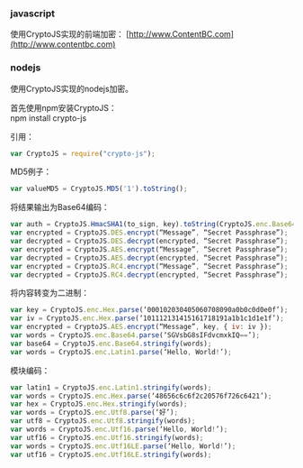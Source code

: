 ### javascript

使用CryptoJS实现的前端加密：
[http://www.ContentBC.com](http://www.contentbc.com)

### nodejs
使用CryptoJS实现的nodejs加密。

首先使用npm安装CryptoJS：<br>
npm install crypto-js

引用：
```javascript
var CryptoJS = require("crypto-js");
```

MD5例子：
```javascript
var valueMD5 = CryptoJS.MD5('1').toString();
```

将结果输出为Base64编码：
```javascript
var auth = CryptoJS.HmacSHA1(to_sign, key).toString(CryptoJS.enc.Base64); 
var encrypted = CryptoJS.DES.encrypt(“Message”, “Secret Passphrase”); 
var decrypted = CryptoJS.DES.decrypt(encrypted, “Secret Passphrase”); 
var encrypted = CryptoJS.AES.encrypt(“Message”, “Secret Passphrase”); 
var decrypted = CryptoJS.AES.decrypt(encrypted, “Secret Passphrase”); 
var encrypted = CryptoJS.RC4.encrypt(“Message”, “Secret Passphrase”); 
var decrypted = CryptoJS.RC4.decrypt(encrypted, “Secret Passphrase”); 
```

将内容转变为二进制：
```javascript
var key = CryptoJS.enc.Hex.parse(‘000102030405060708090a0b0c0d0e0f’); 
var iv = CryptoJS.enc.Hex.parse(‘101112131415161718191a1b1c1d1e1f’); 
var encrypted = CryptoJS.AES.encrypt(“Message”, key, { iv: iv }); 
var words = CryptoJS.enc.Base64.parse(‘SGVsbG8sIFdvcmxkIQ==’); 
var base64 = CryptoJS.enc.Base64.stringify(words); 
var words = CryptoJS.enc.Latin1.parse(‘Hello, World!’); 
```

模块编码：
```javascript
var latin1 = CryptoJS.enc.Latin1.stringify(words); 
var words = CryptoJS.enc.Hex.parse(‘48656c6c6f2c20576f726c6421’); 
var hex = CryptoJS.enc.Hex.stringify(words); 
var words = CryptoJS.enc.Utf8.parse(‘好’); 
var utf8 = CryptoJS.enc.Utf8.stringify(words); 
var words = CryptoJS.enc.Utf16.parse(‘Hello, World!’); 
var utf16 = CryptoJS.enc.Utf16.stringify(words); 
var words = CryptoJS.enc.Utf16LE.parse(‘Hello, World!’); 
var utf16 = CryptoJS.enc.Utf16LE.stringify(words);
```
